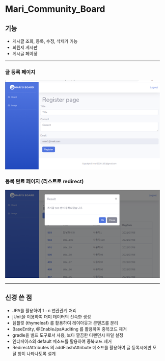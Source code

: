 # Mari_Community_Board
## 기능
- 게시글 조회, 등록, 수정, 삭제가 가능
- 회원제 게시판
- 게시글 페이징
***
### 글 등록 페이지
![글 등록 페이지](https://github.com/MARI2020201101/Mari_Community_Board/blob/master/register-page.png)

### 등록 완료 페이지 (리스트로 redirect)
![등록 완료 페이지](https://github.com/MARI2020201101/Mari_Community_Board/blob/master/register-result.png)
***
## 신경 쓴 점
- JPA를 활용하여 1 : n 연관관계 처리
- jUnit을 이용하여 더미 데이터의 신속한 생성
- 템플릿 (thymeleaf) 를 활용하여 레이아웃과 콘텐츠를 분리
- BaseEntity, @EnableJpaAuditing 를 활용하여 중복코드 제거
- gradle을 빌드 도구로서 사용, 보다 깔끔한 디펜던시 파일 설정
- 인터페이스의 default 메소드를 활용하여 중복코드 제거
- RedirectAttributes 의 addFlashAttribute 메소드를 활용하여 글 등록시에만 모달 창이 나타나도록 설계
